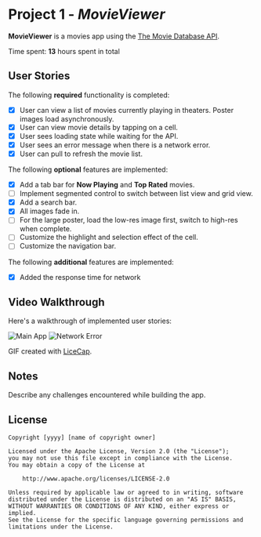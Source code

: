 # Project 1 - *MovieViewer*

**MovieViewer** is a movies app using the [The Movie Database API](http://docs.themoviedb.apiary.io/#).

Time spent: **13** hours spent in total

## User Stories

The following **required** functionality is completed:

- [x] User can view a list of movies currently playing in theaters. Poster images load asynchronously.
- [x] User can view movie details by tapping on a cell.
- [x] User sees loading state while waiting for the API.
- [x] User sees an error message when there is a network error.
- [x] User can pull to refresh the movie list.

The following **optional** features are implemented:

- [x] Add a tab bar for **Now Playing** and **Top Rated** movies.
- [ ] Implement segmented control to switch between list view and grid view.
- [x] Add a search bar.
- [x] All images fade in.
- [ ] For the large poster, load the low-res image first, switch to high-res when complete.
- [ ] Customize the highlight and selection effect of the cell.
- [ ] Customize the navigation bar.

The following **additional** features are implemented:

- [x] Added the response time for network

## Video Walkthrough

Here's a walkthrough of implemented user stories:

<img src='http://i.imgur.com/gIias8S.gif' title='Original App' width='' alt='Main App' />
<img src='http://i.imgur.com/46wfApb.gif' title='Network Error' width='' alt='Network Error' />

GIF created with [LiceCap](http://www.cockos.com/licecap/).

## Notes

Describe any challenges encountered while building the app.

## License

    Copyright [yyyy] [name of copyright owner]

    Licensed under the Apache License, Version 2.0 (the "License");
    you may not use this file except in compliance with the License.
    You may obtain a copy of the License at

        http://www.apache.org/licenses/LICENSE-2.0

    Unless required by applicable law or agreed to in writing, software
    distributed under the License is distributed on an "AS IS" BASIS,
    WITHOUT WARRANTIES OR CONDITIONS OF ANY KIND, either express or implied.
    See the License for the specific language governing permissions and
    limitations under the License.
